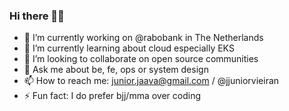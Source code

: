 ### Hi there 👋🏻

<!--
**jjuniorvieiran/jjuniorvieiran** is a ✨ _special_ ✨ repository because its `README.md` (this file) appears on your GitHub profile.

Here are some ideas to get you started:
-->

- 🔭 I’m currently working on @rabobank in The Netherlands
- 🌱 I’m currently learning about cloud especially EKS
- 👯 I’m looking to collaborate on open source communities 
- 💬 Ask me about be, fe, ops or system design 
- 📫 How to reach me: junior.jaava@gmail.com / @jjuniorvieiran
- ⚡ Fun fact: I do prefer bjj/mma over coding 
